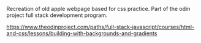 Recreation of old apple webpage based for css practice. Part of the odin project full stack development program. 

https://www.theodinproject.com/paths/full-stack-javascript/courses/html-and-css/lessons/building-with-backgrounds-and-gradients